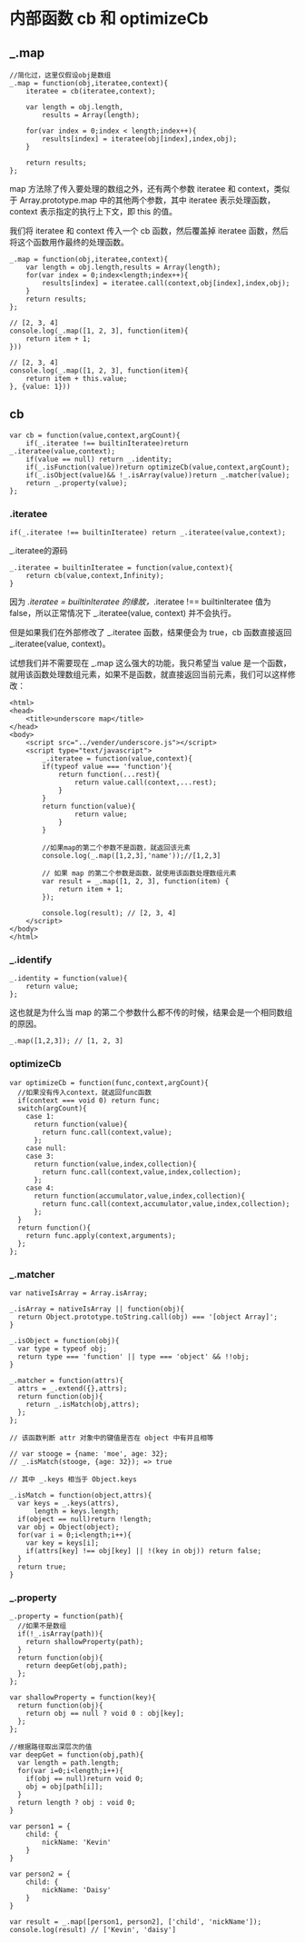 # 内部函数 cb 和 optimizeCb
## _.map
```
//简化过，这里仅假设obj是数组
_.map = function(obj,iteratee,context){
    iteratee = cb(iteratee,context);

    var length = obj.length,
        results = Array(length);

    for(var index = 0;index < length;index++){
        results[index] = iteratee(obj[index],index,obj);
    }

    return results;
};
```
map 方法除了传入要处理的数组之外，还有两个参数 iteratee 和 context，类似于 Array.prototype.map 中的其他两个参数，其中 iteratee 表示处理函数，context 表示指定的执行上下文，即 this 的值。  

我们将 iteratee 和 context 传入一个 cb 函数，然后覆盖掉 iteratee 函数，然后将这个函数用作最终的处理函数。

```
_.map = function(obj,iteratee,context){
    var length = obj.length,results = Array(length);
    for(var index = 0;index<length;index++){
        results[index] = iteratee.call(context,obj[index],index,obj);
    }
    return results;
};

// [2, 3, 4]
console.log(_.map([1, 2, 3], function(item){
    return item + 1;
})) 

// [2, 3, 4]
console.log(_.map([1, 2, 3], function(item){
    return item + this.value;
}, {value: 1}))
```

## cb
```
var cb = function(value,context,argCount){
    if(_.iteratee !== builtinIteratee)return _.iteratee(value,context);
    if(value == null) return _.identity;
    if(_.isFunction(value))return optimizeCb(value,context,argCount);
    if(_.isObject(value)&& !_.isArray(value))return _.matcher(value);
    return _.property(value);
};
```

### .iteratee
```
if(_.iteratee !== builtinIteratee) return _.iteratee(value,context);
```
_.iteratee的源码
```
_.iteratee = builtinIteratee = function(value,context){
    return cb(value,context,Infinity);
}
```
因为 _.iteratee = builtinIteratee 的缘故，_.iteratee !== builtinIteratee 值为 false，所以正常情况下 _.iteratee(value, context) 并不会执行。  

但是如果我们在外部修改了 _.iteratee 函数，结果便会为 true，cb 函数直接返回 _.iteratee(value, context)。  

试想我们并不需要现在 _.map 这么强大的功能，我只希望当 value 是一个函数，就用该函数处理数组元素，如果不是函数，就直接返回当前元素，我们可以这样修改：

```
<html>
<head>
    <title>underscore map</title>
</head>
<body>
    <script src="../vender/underscore.js"></script>
    <script type="text/javascript">
        _.iteratee = function(value,context){
        if(typeof value === 'function'){
            return function(...rest){
                return value.call(context,...rest);
            }
        }
        return function(value){
                return value;
            }
        }

        //如果map的第二个参数不是函数，就返回该元素
        console.log(_.map([1,2,3],'name'));//[1,2,3]

        // 如果 map 的第二个参数是函数，就使用该函数处理数组元素
        var result = _.map([1, 2, 3], function(item) {
            return item + 1;
        });

        console.log(result); // [2, 3, 4]
    </script>
</body>
</html>
```

### _.identify
```
_.identity = function(value){
    return value;
};
```
这也就是为什么当 map 的第二个参数什么都不传的时候，结果会是一个相同数组的原因。
```
_.map([1,2,3]); // [1, 2, 3]
```

### optimizeCb
```
var optimizeCb = function(func,context,argCount){
  //如果没有传入context，就返回func函数
  if(context === void 0) return func;
  switch(argCount){
    case 1:
      return function(value){
        return func.call(context,value);
      };
    case null:
    case 3:
      return function(value,index,collection){
        return func.call(context,value,index,collection);
      };
    case 4:
      return function(accumulator,value,index,collection){
        return func.call(context,accumulator,value,index,collection);
      };
  }
  return function(){
    return func.apply(context,arguments);
  };
};
```

### _.matcher
```
var nativeIsArray = Array.isArray;

_.isArray = nativeIsArray || function(obj){
  return Object.prototype.toString.call(obj) === '[object Array]';
}

_.isObject = function(obj){
  var type = typeof obj;
  return type === 'function' || type === 'object' && !!obj;
}

_.matcher = function(attrs){
  attrs = _.extend({},attrs);
  return function(obj){
    return _.isMatch(obj,attrs);
  };
};

// 该函数判断 attr 对象中的键值是否在 object 中有并且相等

// var stooge = {name: 'moe', age: 32};
// _.isMatch(stooge, {age: 32}); => true

// 其中 _.keys 相当于 Object.keys

_.isMatch = function(object,attrs){
  var keys = _.keys(attrs),
      length = keys.length;
  if(object == null)return !length;
  var obj = Object(object);
  for(var i = 0;i<length;i++){
    var key = keys[i];
    if(attrs[key] !== obj[key] || !(key in obj)) return false;
  }
  return true;
}
```

### _.property
```
_.property = function(path){
  //如果不是数组
  if(!_.isArray(path)){
    return shallowProperty(path);
  }
  return function(obj){
    return deepGet(obj,path);
  };
};

var shallowProperty = function(key){
  return function(obj){
    return obj == null ? void 0 : obj[key];
  };
};

//根据路径取出深层次的值
var deepGet = function(obj,path){
  var length = path.length;
  for(var i=0;i<length;i++){
    if(obj == null)return void 0;
    obj = obj[path[i]];
  }
  return length ? obj : void 0;
}
```

```
var person1 = {
    child: {
        nickName: 'Kevin'
    }
}

var person2 = {
    child: {
        nickName: 'Daisy'
    }
}

var result = _.map([person1, person2], ['child', 'nickName']); 
console.log(result) // ['Kevin', 'daisy']
```